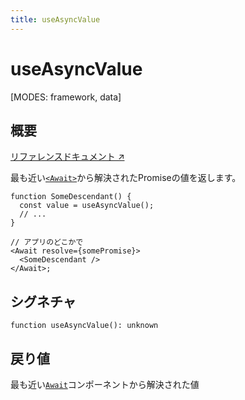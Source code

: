 ```yaml
---
title: useAsyncValue
---
```


# useAsyncValue

<!--
⚠️ ⚠️ IMPORTANT ⚠️ ⚠️ 

Thank you for helping improve our documentation!

This file is auto-generated from the JSDoc comments in the source
code, so please edit the JSDoc comments in the file below and this
file will be re-generated once those changes are merged.

https://github.com/remix-run/react-router/blob/main/packages/react-router/lib/hooks.tsx
-->

[MODES: framework, data]

## 概要

[リファレンスドキュメント ↗](https://api.reactrouter.com/v7/functions/react_router.useAsyncValue.html)

最も近い[`<Await>`](../components/Await)から解決されたPromiseの値を返します。

```tsx
function SomeDescendant() {
  const value = useAsyncValue();
  // ...
}

// アプリのどこかで
<Await resolve={somePromise}>
  <SomeDescendant />
</Await>;
```

## シグネチャ

```tsx
function useAsyncValue(): unknown
```

## 戻り値

最も近い[`Await`](../components/Await)コンポーネントから解決された値